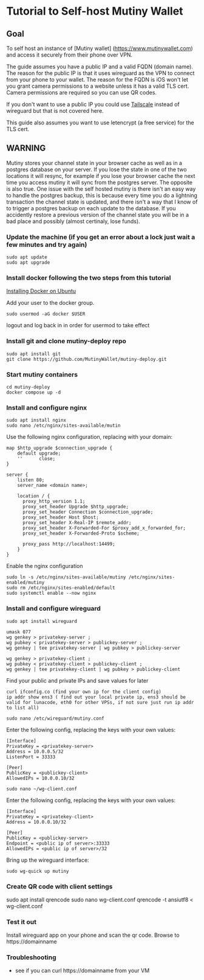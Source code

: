 # Tutorial to Self-host Mutiny Wallet

## Goal

To self host an instance of [Mutiny wallet] (https://www.mutinywallet.com) and access it securely from their phone over VPN. 

The guide assumes you have a public IP and a valid FQDN (domain name). The reason for the public IP is that it uses wireguard as the VPN to connect from your phone to your wallet.  The reason for the FQDN is iOS won't let you grant camera permissions to a website unless it has a valid TLS cert.  Camera permissions are required so you can use QR codes.

If you don't want to use a public IP you could use [Tailscale](https://tailscale.com) instead of wireguard but that is not covered here.

This guide also assumes you want to use letencrypt (a free service) for the TLS cert.

## WARNING 
Mutiny stores your channel state in your browser cache as well as in a postgres database on your server.  If you lose the state in one of the two locations it will resync, for example if you lose your browser
cache the next time you access mutiny it will sync from the postgres server.  The opposite is also true.  One issue with the self hosted mutiny is there isn't an easy way to handle the postgres backup, this is because
every time you do a lightning transaction the channel state is updated, and there isn't a way that I know of to trigger a postgres backup on each update to the database.  If you accidently restore a previous version
of the channel state you will be in a bad place and possibly (almost certinaly, lose funds).

### Update the machine (if you get an error about a lock just wait a few minutes and try again)
```
sudo apt update
sudo apt upgrade
```

### Install docker following the two steps from this tutorial
[Installing Docker on Ubuntu](https://docs.docker.com/engine/install/ubuntu/#install-using-the-repository)

Add your user to the docker group.
```
sudo usermod -aG docker $USER
```

logout and log back in in order for usermod to take effect

### Install git and clone mutiny-deploy repo  
```
sudo apt install git
git clone https://github.com/MutinyWallet/mutiny-deploy.git
```

### Start mutiny containers
```
cd mutiny-deploy
docker compose up -d
```

### Install and configure nginx
```
sudo apt install nginx
sudo nano /etc/nginx/sites-available/mutin
```

Use the following nginx configuration, replacing <domain name> with your domain:

```
map $http_upgrade $connection_upgrade {
    default upgrade;
    ''      close;
}   

server {
    listen 80;
    server_name <domain name>;

    location / {
      proxy_http_version 1.1;
      proxy_set_header Upgrade $http_upgrade;
      proxy_set_header Connection $connection_upgrade;
      proxy_set_header Host $host;
      proxy_set_header X-Real-IP $remote_addr;
      proxy_set_header X-Forwarded-For $proxy_add_x_forwarded_for;
      proxy_set_header X-Forwarded-Proto $scheme;

      proxy_pass http://localhost:14499;
    }
}
```

Enable the nginx configuration
```
sudo ln -s /etc/nginx/sites-available/mutiny /etc/nginx/sites-enabled/mutiny
sudo rm /etc/nginx/sites-enabled/default
sudo systemctl enable --now nginx
```

### Install and configure wireguard

```
sudo apt install wireguard

umask 077
wg genkey > privatekey-server ;
wg pubkey < privatekey-server > publickey-server ; 
wg genkey | tee privatekey-server | wg pubkey > publickey-server

wg genkey > privatekey-client ;
wg pubkey < privatekey-client > publickey-client ; 
wg genkey | tee privatekey-client | wg pubkey > publickey-client
```

Find your public and private IPs and save values for later

```
curl ifconfig.co (find your own ip for the client config)
ip addr show ens3 ( find out your local private ip, ens3 should be valid for lunacode, eth0 for other VPSs, if not sure just run ip addr to list all)
```

```
sudo nano /etc/wireguard/mutiny.conf
```

Enter the following config, replacing the keys with your own values:

```
[Interface]
PrivateKey = <privatekey-server>
Address = 10.0.0.5/32
ListenPort = 33333

[Peer]
PublicKey = <publickey-client>
AllowedIPs = 10.0.0.10/32
```

```
sudo nano ~/wg-client.conf
```

Enter the following config, replacing the keys with your own values:

```
[Interface]
PrivateKey = <privatekey-client>
Address = 10.0.0.10/32

[Peer]
PublicKey = <publickey-server>
Endpoint = <public ip of server>:33333
AllowedIPs = <public ip of server>/32
```

Bring up the wireguard interface:

```
sudo wg-quick up mutiny
```

### Create QR code with client settings
sudo apt install qrencode
sudo nano wg-client.conf
qrencode -t ansiutf8 < wg-client.conf


### Test it out

Install wireguard app on your phone and scan the qr code.
Browse to https://domainname


### Troubleshooting
- see if you can curl https://domainname from your VM

